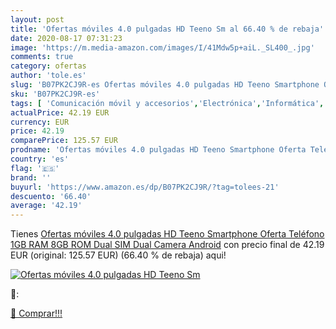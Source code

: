 ```yaml
---
layout: post
title: 'Ofertas móviles 4.0 pulgadas HD Teeno Sm al 66.40 % de rebaja'
date: 2020-08-17 07:31:23
image: 'https://m.media-amazon.com/images/I/41Mdw5p+aiL._SL400_.jpg'
comments: true
category: ofertas
author: 'tole.es'
slug: 'B07PK2CJ9R-es Ofertas móviles 4.0 pulgadas HD Teeno Smartphone Oferta...'
sku: 'B07PK2CJ9R-es'
tags: [ 'Comunicación móvil y accesorios','Electrónica','Informática','Móviles','Móviles y smartphones libres','Tablets','android', ]
actualPrice: 42.19 EUR
currency: EUR
price: 42.19
comparePrice: 125.57 EUR
prodname: 'Ofertas móviles 4.0 pulgadas HD Teeno Smartphone Oferta Teléfono 1GB RAM 8GB ROM Dual SIM Dual Camera Android'
country: 'es'
flag: '🇪🇸'
brand: ''
buyurl: 'https://www.amazon.es/dp/B07PK2CJ9R/?tag=tolees-21'
descuento: '66.40'
average: '42.19'
---
```


Tienes [Ofertas móviles 4.0 pulgadas HD Teeno Smartphone Oferta Teléfono 1GB RAM 8GB ROM Dual SIM Dual Camera Android](https://www.amazon.es/dp/B07PK2CJ9R/?tag=tolees-21) con precio final de  42.19 EUR (original: 125.57 EUR) (66.40 %  de rebaja) aqui!

[![Ofertas móviles 4.0 pulgadas HD Teeno Sm](https://m.media-amazon.com/images/I/41Mdw5p+aiL._SL400_.jpg)](https://www.amazon.es/dp/B07PK2CJ9R/?tag=tolees-21)

🔎:


[🛒 Comprar!!!](https://www.amazon.es/dp/B07PK2CJ9R/?tag=tolees-21)
